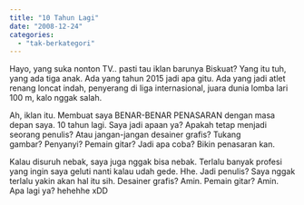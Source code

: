 ```yaml
---
title: "10 Tahun Lagi"
date: "2008-12-24"
categories: 
  - "tak-berkategori"
---
```


Hayo, yang suka nonton TV.. pasti tau iklan barunya Biskuat? Yang itu tuh, yang ada tiga anak. Ada yang tahun 2015 jadi apa gitu. Ada yang jadi atlet renang loncat indah, penyerang di liga internasional, juara dunia lomba lari 100 m, kalo nggak salah.

Ah, iklan itu. Membuat saya BENAR-BENAR PENASARAN dengan masa depan saya. 10 tahun lagi. Saya jadi apaan ya? Apakah tetap menjadi seorang penulis? Atau jangan-jangan desainer grafis? Tukang gambar? Penyanyi? Pemain gitar? Jadi apa coba? Bikin penasaran kan.

Kalau disuruh nebak, saya juga nggak bisa nebak. Terlalu banyak profesi yang ingin saya geluti nanti kalau udah gede. Hhe. Jadi penulis? Saya nggak terlalu yakin akan hal itu sih. Desainer grafis? Amin. Pemain gitar? Amin. Apa lagi ya? hehehhe xDD
